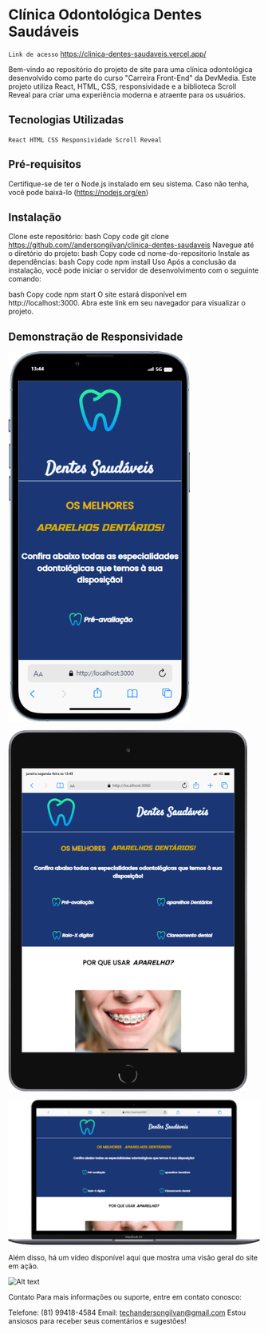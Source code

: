 
# Clínica Odontológica Dentes Saudáveis  

`Link de acesso`
https://clinica-dentes-saudaveis.vercel.app/


Bem-vindo ao repositório do projeto de site para uma clínica odontológica desenvolvido como parte do curso "Carreira Front-End" da DevMedia. Este projeto utiliza React, HTML, CSS, responsividade e a biblioteca Scroll Reveal para criar uma experiência moderna e atraente para os usuários.

## Tecnologias Utilizadas
``React
HTML
CSS
Responsividade
Scroll Reveal``

## Pré-requisitos
Certifique-se de ter o Node.js instalado em seu sistema. Caso não tenha, você pode baixá-lo (https://nodejs.org/en)

## Instalação
Clone este repositório:
bash
Copy code
git clone https://github.com//andersongilvan/clinica-dentes-saudaveis
Navegue até o diretório do projeto:
bash
Copy code
cd nome-do-repositorio
Instale as dependências:
bash
Copy code
npm install
Uso
Após a conclusão da instalação, você pode iniciar o servidor de desenvolvimento com o seguinte comando:

bash
Copy code
npm start
O site estará disponível em http://localhost:3000. Abra este link em seu navegador para visualizar o projeto.

## Demonstração de Responsividade

![Alt text](<public/img/mobile (6).png>)

![Alt text](<public/img/mobile (7).png>)

![Alt text](<public/img/mobile (8).png>)

Além disso, há um vídeo disponível aqui que mostra uma visão geral do site em ação.

![Alt text](public/img/mobile.gif)




Contato
Para mais informações ou suporte, entre em contato conosco:

Telefone: (81) 99418-4584
Email: techandersongilvan@gmail.com
Estou ansiosos para receber seus comentários e sugestões! 